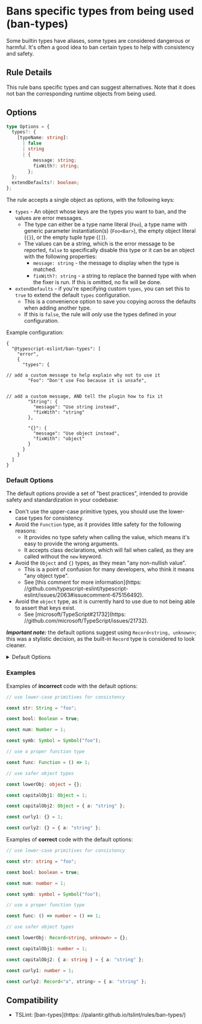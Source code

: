 # Bans specific types from being used (ban-types)

Some builtin types have aliases, some types are considered dangerous or harmful. It's often a good idea to ban certain types to help with consistency and safety.

## Rule Details

This rule bans specific types and can suggest alternatives. Note that it does not ban the corresponding runtime objects from being used.

## Options

```ts
type Options = {
  types?: {
    [typeName: string]:
      | false
      | string
      | {
          message: string;
          fixWith?: string;
        };
  };
  extendDefaults?: boolean;
};
```

The rule accepts a single object as options, with the following keys:

- `types` - An object whose keys are the types you want to ban, and the values are error messages.
  - The type can either be a type name literal (`Foo`), a type name with generic parameter instantiation(s) (`Foo<Bar>`), the empty object literal (`{}`), or the empty tuple type (`[]`).
  - The values can be a string, which is the error message to be reported, `false` to specifically disable this type or it can be an object with the following properties:
    - `message: string` - the message to display when the type is matched.
    - `fixWith?: string` - a string to replace the banned type with when the fixer is run. If this is omitted, no fix will be done.
- `extendDefaults` - if you're specifying custom `types`, you can set this to `true` to extend the default `types` configuration.
  - This is a convenience option to save you copying across the defaults when adding another type.
  - If this is `false`, the rule will _only_ use the types defined in your configuration.

Example configuration:

```
{
  "@typescript-eslint/ban-types": [
    "error",
    {
      "types": {

// add a custom message to help explain why not to use it
        "Foo": "Don't use Foo because it is unsafe",


// add a custom message, AND tell the plugin how to fix it
        "String": {
          "message": "Use string instead",
          "fixWith": "string"
        },

        "{}": {
          "message": "Use object instead",
          "fixWith": "object"
        }
      }
    }
  ]
}
```

### Default Options

The default options provide a set of "best practices", intended to provide safety and standardization in your codebase:

- Don't use the upper-case primitive types, you should use the lower-case types for consistency.
- Avoid the `Function` type, as it provides little safety for the following reasons:
  - It provides no type safety when calling the value, which means it's easy to provide the wrong arguments.
  - It accepts class declarations, which will fail when called, as they are called without the `new` keyword.
- Avoid the `Object` and `{}` types, as they mean "any non-nullish value".
  - This is a point of confusion for many developers, who think it means "any object type".
  - See [this comment for more information](https:
    //github.com/typescript-eslint/typescript-eslint/issues/2063#issuecomment-675156492).
- Avoid the `object` type, as it is currently hard to use due to not being able to assert that keys exist.
  - See [microsoft/TypeScript#21732](https:
    //github.com/microsoft/TypeScript/issues/21732).

_**Important note:**_ the default options suggest using `Record<string, unknown>`; this was a stylistic decision, as the built-in `Record` type is considered to look cleaner.

<details>

<summary>Default Options</summary>

```ts

const defaultTypes = {
  String: {
    message: 'Use string instead',
    fixWith: 'string',
  },
  Boolean: {
    message: 'Use boolean instead',
    fixWith: 'boolean',
  },
  Number: {
    message: 'Use number instead',
    fixWith: 'number',
  },
  Symbol: {
    message: 'Use symbol instead',
    fixWith: 'symbol',
  },

  Function: {
    message: [
      'The `Function` type accepts any function-like value.',
      'It provides no type safety when calling the function, which can be a common source of bugs.',
      'It also accepts things like class declarations, which will throw at runtime as they will not be called with `new`.',
      'If you are expecting the function to accept certain arguments, you should explicitly define the function shape.',
    ].join('\n'),
  },


// object typing
  Object: {
    message: [
      'The `Object` type actually means "any non-nullish value", so it is marginally better than `unknown`.',
      '- If you want a type meaning "any object", you probably want `Record<string, unknown>` instead.',
      '- If you want a type meaning "any value", you probably want `unknown` instead.',
    ].join('\n'),
  },
  '{}': {
    message: [
      '`{}` actually means "any non-nullish value".',
      '- If you want a type meaning "any object", you probably want `Record<string, unknown>` instead.',
      '- If you want a type meaning "any value", you probably want `unknown` instead.',
    ].join('\n'),
  },
  object: {
    message: [
      'The `object` type is currently hard to use ([see this issue](https:
//github.com/microsoft/TypeScript/issues/21732)).',
      'Consider using `Record<string, unknown>` instead, as it allows you to more easily inspect and use the keys.',
    ].join('\n'),
  },
};
```

</details>

### Examples

Examples of **incorrect** code with the default options:

```ts
// use lower-case primitives for consistency

const str: String = "foo";

const bool: Boolean = true;

const num: Number = 1;

const symb: Symbol = Symbol("foo");

// use a proper function type

const func: Function = () => 1;

// use safer object types

const lowerObj: object = {};

const capitalObj1: Object = 1;

const capitalObj2: Object = { a: "string" };

const curly1: {} = 1;

const curly2: {} = { a: "string" };
```

Examples of **correct** code with the default options:

```ts
// use lower-case primitives for consistency

const str: string = "foo";

const bool: boolean = true;

const num: number = 1;

const symb: symbol = Symbol("foo");

// use a proper function type

const func: () => number = () => 1;

// use safer object types

const lowerObj: Record<string, unknown> = {};

const capitalObj1: number = 1;

const capitalObj2: { a: string } = { a: "string" };

const curly1: number = 1;

const curly2: Record<"a", string> = { a: "string" };
```

## Compatibility

- TSLint: [ban-types](https:
  //palantir.github.io/tslint/rules/ban-types/)
